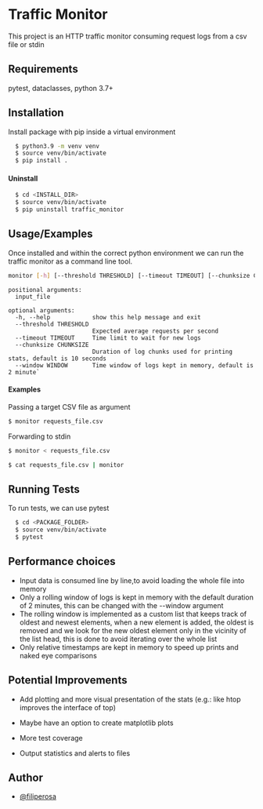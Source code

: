 # Traffic Monitor

This project is an HTTP traffic monitor consuming request logs from a csv file or stdin

## Requirements

pytest, dataclasses, python 3.7+

## Installation

Install package with pip inside a virtual environment

```bash
  $ python3.9 -m venv venv 
  $ source venv/bin/activate
  $ pip install .
```

#### Uninstall

```bash
  $ cd <INSTALL_DIR>
  $ source venv/bin/activate
  $ pip uninstall traffic_monitor
```
    

## Usage/Examples

Once installed and within the correct python environment we can run the traffic monitor as a command line tool.

```bash
monitor [-h] [--threshold THRESHOLD] [--timeout TIMEOUT] [--chunksize CHUNKSIZE] [--window WINDOW] [input_file]
```
```
positional arguments:
  input_file

optional arguments:
  -h, --help            show this help message and exit
  --threshold THRESHOLD
                        Expected average requests per second
  --timeout TIMEOUT     Time limit to wait for new logs
  --chunksize CHUNKSIZE
                        Duration of log chunks used for printing stats, default is 10 seconds
  --window WINDOW       Time window of logs kept in memory, default is 2 minute`
```
#### Examples
Passing a target CSV file as argument
```bash
$ monitor requests_file.csv
```

Forwarding to stdin
```bash
$ monitor < requests_file.csv
```
```bash
$ cat requests_file.csv | monitor
```


## Running Tests

To run tests, we can use pytest

```bash
  $ cd <PACKAGE_FOLDER>
  $ source venv/bin/activate
  $ pytest
```

## Performance choices

- Input data is consumed line by line,to avoid loading the whole file into memory
- Only a rolling window of logs is kept in memory with the default duration of 2 minutes, this can be changed with the --window argument
- The rolling window is implemented as a custom list that keeps track of oldest and newest elements, when a new element is added, the oldest is removed and we look for the new oldest element only in the vicinity of the list head, this is done to avoid iterating over the whole list
- Only relative timestamps are kept in memory to speed up prints and naked eye comparisons

## Potential Improvements

- Add plotting and more visual presentation of the stats (e.g.: like htop improves the interface of top)

- Maybe have an option to create matplotlib plots

- More test coverage

- Output statistics and alerts to files


## Author

- [@filiperosa](https://www.github.com/filiperosa)

